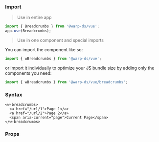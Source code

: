 ### Import

> Use in entire app

```js
import { Breadcrumbs } from '@warp-ds/vue';
app.use(Breadcrumbs);
```

> Use in one component and special imports

You can import the component like so:
```js
import { wBreadcrumbs } from '@warp-ds/vue';
```

or import it individually to optimize your JS bundle size by adding only the components you need:
```js
import { wBreadcrumbs } from '@warp-ds/vue/breadcrumbs';

```

### Syntax

```vue
<w-breadcrumbs>
  <a href="/url/1">Page 1</a>
  <a href="/url/2">Page 2</a>
  <span aria-current="page">Current Page</span>
</w-breadcrumbs>
```

### Props

<api-table type="vue" component="Breadcrumbs" />